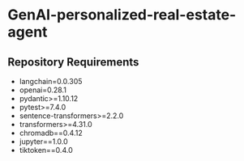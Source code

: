 # GenAI-personalized-real-estate-agent

## Repository Requirements

* langchain=0.0.305
* openai=0.28.1
* pydantic>=1.10.12
* pytest>=7.4.0
* sentence-transformers>=2.2.0
* transformers>=4.31.0
* chromadb==0.4.12
* jupyter==1.0.0
* tiktoken==0.4.0



